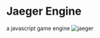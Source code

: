 # Jaeger Engine
 a javascript game engine
![jaeger](https://jaeger-engine.web.app/assets/jaeger-engine.png)
